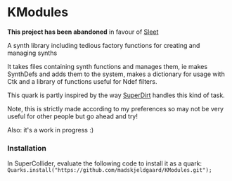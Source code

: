 # KModules

__This project has been abandoned__ in favour of [Sleet](https://github.com/madskjeldgaard/sleet)

A synth library including tedious factory functions for creating and managing synths

It takes files containing synth functions and manages them, ie makes SynthDefs and adds them to the system, makes a dictionary for usage with Ctk and a library of functions useful for Ndef filters.

This quark is partly inspired by the way [SuperDirt](https://github.com/musikinformatik/SuperDirt) handles this kind of task.

Note, this is strictly made according to my preferences so may not be very
useful for other people but go ahead and try!

Also: it's a work in progress :)

### Installation

In SuperCollider, evaluate the following code to install it as a quark:
`Quarks.install("https://github.com/madskjeldgaard/KModules.git");`
